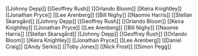 [[Johnny Depp]]
[[Geoffrey Rush]]
[[Orlando Bloom]]
[[Keira Knightley]]
[[Jonathan Pryce]]
[[Lee Arenberg]]
[[Bill Nighy]]
[[Naomie Harris]]
[[Stellan Skarsgård]]
[[Johnny Depp]]
[[Geoffrey Rush]]
[[Orlando Bloom]]
[[Keira Knightley]]
[[Jonathan Pryce]]
[[Lee Arenberg]]
[[Bill Nighy]]
[[Naomie Harris]]
[[Stellan Skarsgård]]
[[Johnny Depp]]
[[Geoffrey Rush]]
[[Orlando Bloom]]
[[Keira Knightley]]
[[Jonathan Pryce]]
[[Lee Arenberg]]
[[Daniel Craig]]
[[Andy Serkis]]
[[Toby Jones]]
[[Nick Frost]]
[[Simon Pegg]]
